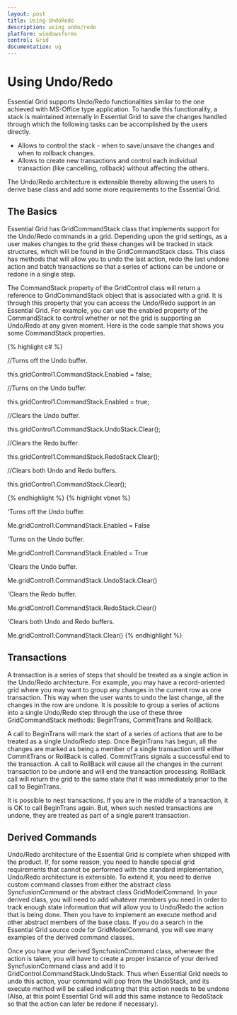 ```yaml
---
layout: post
title: Using-UndoRedo
description: using undo/redo
platform: windowsforms
control: Grid
documentation: ug
---
```


# Using Undo/Redo

Essential Grid supports Undo/Redo functionalities similar to the one achieved with MS-Office type application. To handle this functionality, a stack is maintained internally in Essential Grid to save the changes handled through which the following tasks can be accomplished by the users directly.

* Allows to control the stack - when to save/unsave the changes and when to rollback changes.
* Allows to create new transactions and control each individual transaction (like cancelling, rollback) without affecting the others.

The Undo/Redo architecture is extensible thereby allowing the users to derive base class and add some more requirements to the Essential Grid.

## The Basics

Essential Grid  has GridCommandStack class that implements support for the Undo/Redo commands in a grid. Depending upon the grid settings, as a user makes changes to the grid these changes will be tracked in stack structures, which will be found in the GridCommandStack class. This class has methods that will allow you to undo the last action, redo the last undone action and batch transactions so that a series of actions can be undone or redone in a single step. 

The CommandStack property of the GridControl class will return a reference to GridCommandStack object that is associated with a grid. It is through this property that you can access the Undo/Redo support in an Essential Grid. For example, you can use the enabled property of the CommandStack to control whether or not the grid is supporting an Undo/Redo at any given moment. Here is the code sample that shows you some CommandStack properties.




{% highlight c#  %}


//Turns off the Undo buffer. 

this.gridControl1.CommandStack.Enabled = false;



//Turns on the Undo buffer.

this.gridControl1.CommandStack.Enabled = true;



//Clears the Undo buffer.

this.gridControl1.CommandStack.UndoStack.Clear();



//Clears the Redo buffer.

this.gridControl1.CommandStack.RedoStack.Clear();



//Clears both Undo and Redo buffers.

this.gridControl1.CommandStack.Clear();



{% endhighlight   %}
{% highlight vbnet  %}



'Turns off the Undo buffer.  

Me.gridControl1.CommandStack.Enabled = False



'Turns on the Undo buffer.

Me.gridControl1.CommandStack.Enabled = True



'Clears the Undo buffer.

Me.gridControl1.CommandStack.UndoStack.Clear()



'Clears the Redo buffer.

Me.gridControl1.CommandStack.RedoStack.Clear()



'Clears both Undo and Redo buffers.

Me.gridControl1.CommandStack.Clear()
{% endhighlight   %}

## Transactions

A transaction is a series of steps that should be treated as a single action in the Undo/Redo architecture. For example, you may have a record-oriented grid where you may want to group any changes in the current row as one transaction. This way when the user wants to undo the last change, all the changes in the row are undone. It is possible to group a series of actions into a single Undo/Redo step through the use of these three GridCommandStack methods: BeginTrans, CommitTrans and RollBack. 

A call to BeginTrans will mark the start of a series of actions that are to be treated as a single Undo/Redo step. Once BeginTrans has begun, all the changes are marked as being a member of a single transaction until either CommitTrans or RollBack is called. CommitTrans signals a successful end to the transaction. A call to RollBack will cause all the changes in the current transaction to be undone and will end the transaction processing. RollBack call will return the grid to the same state that it was immediately prior to the call to BeginTrans.

It is possible to nest transactions. If you are in the middle of a transaction, it is OK to call BeginTrans again. But, when such nested transactions are undone, they are treated as part of a single parent transaction.

## Derived Commands

Undo/Redo architecture of the Essential Grid is complete when shipped with the product. If, for some reason, you need to handle special grid requirements that cannot be performed with the standard implementation, Undo/Redo architecture is extensible. To extend it, you need to derive custom command classes from either the abstract class SyncfusionCommand or the abstract class GridModelCommand. In your derived class, you will need to add whatever members you need in order to track enough state information that will allow you to Undo/Redo the action that is being done. Then you have to implement an execute method and other abstract members of the base class. If you do a search in the Essential Grid source code for GridModelCommand, you will see many examples of the derived command classes.

Once you have your derived SyncfusionCommand class, whenever the action is taken, you will have to create a proper instance of your derived SyncfusionCommand class and add it to GridControl.CommandStack.UndoStack. Thus when Essential Grid needs to undo this action, your command will pop from the UndoStack, and its execute method will be called indicating that this action needs to be undone (Also, at this point Essential Grid will add this same instance to RedoStack so that the action can later be redone if necessary).

